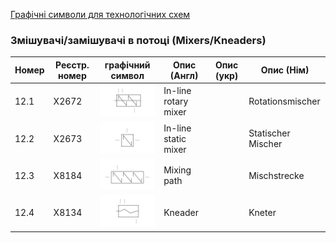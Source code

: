 [Графічні символи для технологічних схем](symbols.md)

### Змішувачі/замішувачі в потоці (Mixers/Kneaders)

| Номер | Реєстр. номер | графічний символ                                      | Опис (Англ)          | Опис (укр) | Опис (Нім)         |
| ----- | ------------- | ----------------------------------------------------- | -------------------- | ---------- | ------------------ |
| 12.1  | X2672         | ![Rotationsmischer](media/In-line_rotary_mixer.png)   | In-line rotary mixer |            | Rotationsmischer   |
| 12.2  | X2673         | ![Statischer Mischer](media/In-line_static_mixer.png) | In-line static mixer |            | Statischer Mischer |
| 12.3  | X8184         | ![Mischstrecke](media/Mixing_path.png)                | Mixing path          |            | Mischstrecke       |
| 12.4  | X8134         | ![Kneter](media/Kneader.png)                          | Kneader              |            | Kneter             |